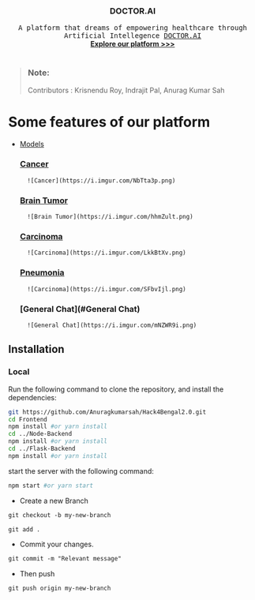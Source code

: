 <p align="center">
  <h3 align="center">DOCTOR.AI</h3>

  <p align="center">
    <samp>A platform that dreams of empowering healthcare through Artificial Intellegence <a href="https://doctor-ai-frontend.vercel.app/">DOCTOR.AI</a></samp>
    <br />
    <a href="#routes"><strong>Explore our platform >>></strong></a>
    <br />
    <br />
  </p>
  
</p>

> ### Note:
> Contributors : Krisnendu Roy, Indrajit Pal, Anurag Kumar Sah

<h1> Some features of our platform </h1>

- [Models](#Models)
  ### [Cancer](#cancer)
        ![Cancer](https://i.imgur.com/NbTta3p.png)
  ### [Brain Tumor](#brain_tumor)
        ![Brain Tumor](https://i.imgur.com/hhmZult.png)
  ### [Carcinoma](#Carcinoma)
        ![Carcinoma](https://i.imgur.com/LkkBtXv.png)
  ### [Pneumonia](#Carcinoma)
        ![Carcinoma](https://i.imgur.com/SFbvIjl.png)
  ### [General Chat](#General Chat)
        ![General Chat](https://i.imgur.com/mNZWR9i.png)


## Installation

### Local
Run the following command to clone the repository, and install the dependencies:

```sh
git https://github.com/Anuragkumarsah/Hack4Bengal2.0.git
cd Frontend
npm install #or yarn install
cd ../Node-Backend
npm install #or yarn install
cd ../Flask-Backend
npm install #or yarn install
```

start the server with the following command:

```sh
npm start #or yarn start
```
- Create a new Branch

```markdown
git checkout -b my-new-branch
```

```markdown
git add .
```
- Commit your changes.

```markdown
git commit -m "Relevant message"
```
- Then push 
```markdown
git push origin my-new-branch
```

